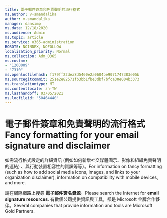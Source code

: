 ```yaml
---
title: 電子郵件簽章和免責聲明的流行格式
ms.author: v-smandalika
author: v-smandalika
manager: dansimp
ms.date: 12/18/2020
ms.audience: Admin
ms.topic: article
ms.service: o365-administration
ROBOTS: NOINDEX, NOFOLLOW
localization_priority: Normal
ms.collection: Adm_O365
ms.custom:
- "1200009"
- "7310"
ms.openlocfilehash: f179ff22dea8d5460e2a0604be9071747383e05b
ms.sourcegitcommit: 251e2e82571fb3bb1fbe3dbf7bfca30e004b3373
ms.translationtype: MT
ms.contentlocale: zh-TW
ms.lasthandoff: 03/05/2021
ms.locfileid: "50464440"
---
```

# <a name="fancy-formatting-for-your-email-signature-and-disclaimer"></a><span data-ttu-id="f6b65-102">電子郵件簽章和免責聲明的流行格式</span><span class="sxs-lookup"><span data-stu-id="f6b65-102">Fancy formatting for your email signature and disclaimer</span></span>
<span data-ttu-id="f6b65-103">如需流行格式設定的詳細資訊 (例如如何新增社交媒體圖示、影像和組織免責聲明的連結) 、與行動裝置相容性的資訊等等）。</span><span class="sxs-lookup"><span data-stu-id="f6b65-103">For information on fancy formatting (such as how to add social media icons, images, and links to your organization disclaimer), information on compatibility with mobile devices, and more.</span></span>

<span data-ttu-id="f6b65-104">請在網際網路上搜尋 **電子郵件簽名資源**。</span><span class="sxs-lookup"><span data-stu-id="f6b65-104">Please search the Internet for **email signature resources**.</span></span> <span data-ttu-id="f6b65-105">有數個公司提供資訊與工具，都是 Microsoft 金牌合作夥伴。</span><span class="sxs-lookup"><span data-stu-id="f6b65-105">Several companies that provide information and tools are Microsoft Gold Partners.</span></span>
